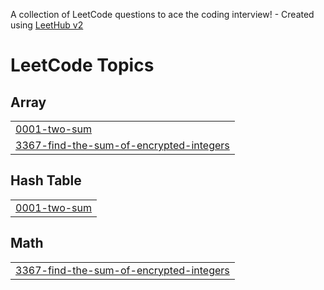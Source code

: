 A collection of LeetCode questions to ace the coding interview! - Created using [LeetHub v2](https://github.com/arunbhardwaj/LeetHub-2.0)
<!---LeetCode Topics Start-->
# LeetCode Topics
## Array
|  |
| ------- |
| [0001-two-sum](https://github.com/Michael3-3/LeetcodeProblems/tree/master/0001-two-sum) |
| [3367-find-the-sum-of-encrypted-integers](https://github.com/Michael3-3/LeetcodeProblems/tree/master/3367-find-the-sum-of-encrypted-integers) |
## Hash Table
|  |
| ------- |
| [0001-two-sum](https://github.com/Michael3-3/LeetcodeProblems/tree/master/0001-two-sum) |
## Math
|  |
| ------- |
| [3367-find-the-sum-of-encrypted-integers](https://github.com/Michael3-3/LeetcodeProblems/tree/master/3367-find-the-sum-of-encrypted-integers) |
<!---LeetCode Topics End-->